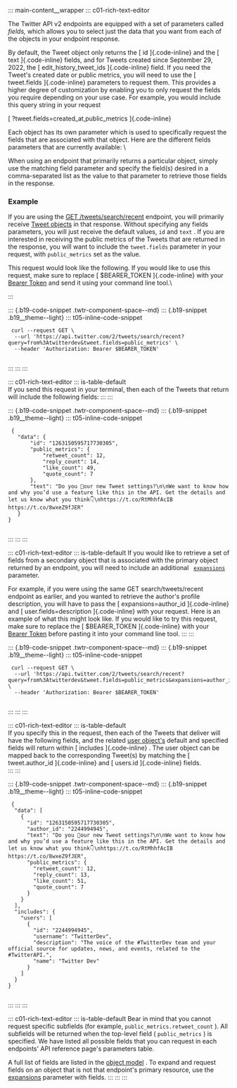 ::: main-content__wrapper
::: c01-rich-text-editor
<div>

The Twitter API v2 endpoints are equipped with a set of parameters
called *fields,* which allows you to select just the data that you want
from each of the objects in your endpoint response.

By default, the Tweet object only returns the [ id ]{.code-inline} and
the [ text ]{.code-inline} fields, and for Tweets created since
September 29, 2022, the [ edit_history_tweet_ids ]{.code-inline} field.
If you need the Tweet's created date or public metrics, you will need to
use the [ tweet.fields ]{.code-inline} parameters to request them. This
provides a higher degree of customization by enabling you to only
request the fields you require depending on your use case. For example,
you would include this query string in your request

[ ?tweet.fields=created_at,public_metrics ]{.code-inline}

Each object has its own parameter which is used to specifically request
the fields that are associated with that object. Here are the different
fields parameters that are currently available: \

When using an endpoint that primarily returns a particular object,
simply use the matching field parameter and specify the field(s) desired
in a comma-separated list as the value to that parameter to retrieve
those fields in the response.

### Example

If you are using the [GET
/tweets/search/recent](/en/docs/twitter-api/tweets/search/api-reference/get-tweets-search-recent)
endpoint, you will primarily receive [Tweet
objects](/en/docs/twitter-api/data-dictionary/object-model/tweet) in
that response. Without specifying any fields parameters, you will just
receive the default values, ` id ` and ` text ` . If you are interested
in receiving the public metrics of the Tweets that are returned in the
response, you will want to include the ` tweet.fields ` parameter in
your request, with ` public_metrics ` set as the value.

This request would look like the following. If you would like to use
this request, make sure to replace [ \$BEARER_TOKEN ]{.code-inline} with
your [Bearer Token](/en/docs/authentication/oauth-2-0/bearer-tokens) and
send it using your command line tool.\

</div>
:::

::: {.b19-code-snippet .twtr-component-space--md}
::: {.b19-snippet .b19__theme--light}
::: t05-inline-code-snippet
``` {.line-numbers .t05__pre--with-button .t05__pre--wrap-text}
 curl --request GET \
  --url 'https://api.twitter.com/2/tweets/search/recent?query=from%3Atwitterdev&tweet.fields=public_metrics' \
  --header 'Authorization: Bearer $BEARER_TOKEN'
    
```
:::
:::
:::

::: c01-rich-text-editor
::: is-table-default
\
If you send this request in your terminal, then each of the Tweets that
return will include the following fields:
:::
:::

::: {.b19-code-snippet .twtr-component-space--md}
::: {.b19-snippet .b19__theme--light}
::: t05-inline-code-snippet
``` line-numbers
 {
   "data": {
       "id": "1263150595717730305",
       "public_metrics": {
           "retweet_count": 12,
           "reply_count": 14,
           "like_count": 49,
           "quote_count": 7
       },
       "text": "Do you 👀our new Tweet settings?\n\nWe want to know how and why you’d use a feature like this in the API. Get the details and let us know what you think👇\nhttps://t.co/RtMhhfAcIB https://t.co/8wxeZ9fJER"
   }
}
    
```
:::
:::
:::

::: c01-rich-text-editor
::: is-table-default
If you would like to retrieve a set of fields from a secondary object
that is associated with the primary object returned by an endpoint, you
will need to include an additional
` `[`expansions`](/en/docs/twitter-api/expansions.html)` ` parameter.

For example, if you were using the same GET search/tweets/recent
endpoint as earlier, and you wanted to retrieve the author\'s profile
description, you will have to pass the [ expansions=author_id
]{.code-inline} and [ user.fields=description ]{.code-inline} with your
request. Here is an example of what this might look like. If you would
like to try this request, make sure to replace the [ \$BEARER_TOKEN
]{.code-inline} with your [Bearer
Token](/en/docs/authentication/oauth-2-0/bearer-tokens) before pasting
it into your command line tool.
:::
:::

::: {.b19-code-snippet .twtr-component-space--md}
::: {.b19-snippet .b19__theme--light}
::: t05-inline-code-snippet
``` {.line-numbers .t05__pre--with-button .t05__pre--wrap-text}
 curl --request GET \
  --url 'https://api.twitter.com/2/tweets/search/recent?query=from%3Atwitterdev&tweet.fields=public_metrics&expansions=author_id&user.fields=description' \
  --header 'Authorization: Bearer $BEARER_TOKEN'
    
```
:::
:::
:::

::: c01-rich-text-editor
::: is-table-default
\
If you specify this in the request, then each of the Tweets that deliver
will have the following fields, and the related [user
object\'s](/en/docs/twitter-api/data-dictionary/object-model/user)
default and specified fields will return within [ includes
]{.code-inline} . The user object can be mapped back to the
corresponding Tweet(s) by matching the [ tweet.author_id ]{.code-inline}
and [ users.id ]{.code-inline} fields.\
:::
:::

::: {.b19-code-snippet .twtr-component-space--md}
::: {.b19-snippet .b19__theme--light}
::: t05-inline-code-snippet
``` line-numbers
 {
  "data": [
    {
      "id": "1263150595717730305",
      "author_id": "2244994945",
      "text": "Do you 👀our new Tweet settings?\n\nWe want to know how and why you’d use a feature like this in the API. Get the details and let us know what you think👇\nhttps://t.co/RtMhhfAcIB https://t.co/8wxeZ9fJER",
      "public_metrics": {
        "retweet_count": 12,
        "reply_count": 13,
        "like_count": 51,
        "quote_count": 7
      }
    }
  ],
  "includes": {
    "users": [
      {
        "id": "2244994945",
        "username": "TwitterDev",
        "description": "The voice of the #TwitterDev team and your official source for updates, news, and events, related to the #TwitterAPI.",
        "name": "Twitter Dev"
      }
    ]
  }
}
    
```
:::
:::
:::

::: c01-rich-text-editor
::: is-table-default
Bear in mind that you cannot request specific subfields (for example,
` public_metrics.retweet_count ` ). All subfields will be returned when
the top-level field ( ` public_metrics ` ) is specified. We have listed
all possible fields that you can request in each endpoints\' API
reference page\'s parameters table.

A full list of fields are listed in the [object
model](/en/docs/twitter-api/data-dictionary/object-model.html) . To
expand and request fields on an object that is not that endpoint's
primary resource, use the
[expansions](/en/docs/twitter-api/expansions.html) parameter with
fields.
:::
:::
:::
